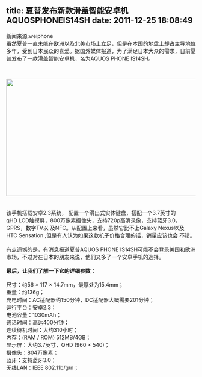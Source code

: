 title: 夏普发布新款滑盖智能安卓机AQUOSPHONEIS14SH
date: 2011-12-25 18:08:49
---

<p style="margin-top:0px;margin-bottom:1em;padding-top:0px;padding-right:0px;padding-bottom:0px;padding-left:0px;">
	新闻来源:weiphone<br style="margin-top:0px;margin-right:0px;margin-bottom:0px;margin-left:0px;padding-top:0px;padding-right:0px;padding-bottom:0px;padding-left:0px;" />
虽然夏普一直未能在欧洲以及北美市场上立足，但是在本国的地盘上却占主导地位多年，受到日本民众的喜爱。据国外媒体报道，为了满足日本大众的需求，日前夏普发布了一款滑盖智能安卓机，名为AQUOS&nbsp;PHONE&nbsp;IS14SH。
</p>
<p style="margin-top:0px;margin-bottom:1em;padding-top:0px;padding-right:0px;padding-bottom:0px;padding-left:0px;">
	<br />
</p>
<div style="margin-top:0px;margin-right:0px;margin-bottom:0px;margin-left:0px;padding-top:0px;padding-right:0px;padding-bottom:0px;padding-left:0px;text-align:center;">
	<a href="http://img.cnbeta.com/newsimg/111225/17013901752639084.jpg" style="margin-top:0px;margin-right:0px;margin-bottom:0px;margin-left:0px;padding-top:0px;padding-right:0px;padding-bottom:0px;padding-left:0px;color:#003366;text-decoration:none;"><img src="http://img.cnbeta.com/newsimg/111225/17013901752639084.jpg" style="margin-top:0px;margin-right:0px;margin-bottom:0px;margin-left:0px;padding-top:0px;padding-right:0px;padding-bottom:0px;padding-left:0px;border-style:initial;border-color:initial;width:538px;height:311px;" /></a>&nbsp;<br style="margin-top:0px;margin-right:0px;margin-bottom:0px;margin-left:0px;padding-top:0px;padding-right:0px;padding-bottom:0px;padding-left:0px;" />
</div>
<br style="margin-top:0px;margin-right:0px;margin-bottom:0px;margin-left:0px;padding-top:0px;padding-right:0px;padding-bottom:0px;padding-left:0px;" />
该手机搭载安卓2.3系统， 配置一个滑出式实体键盘，搭配一个3.7英寸的qHD&nbsp;LCD触摸屏，800万像素摄像头，支持720p高清录像，支持蓝牙3.0，GPRS，数字TV以 及NFC。从配置上来看，虽然它比不上Galaxy&nbsp;Nexus以及HTC&nbsp;Sensation&nbsp;,但是有人认为如果这款机子价格合理的话，销量应该也会 不错。<br style="margin-top:0px;margin-right:0px;margin-bottom:0px;margin-left:0px;padding-top:0px;padding-right:0px;padding-bottom:0px;padding-left:0px;" />
<br style="margin-top:0px;margin-right:0px;margin-bottom:0px;margin-left:0px;padding-top:0px;padding-right:0px;padding-bottom:0px;padding-left:0px;" />
有点遗憾的是，有消息报道夏普AQUOS&nbsp;PHONE&nbsp;IS14SH可能不会登录美国和欧洲市场，不过对在日本的朋友来说，他们又多了一个安卓手机的选择。<br style="margin-top:0px;margin-right:0px;margin-bottom:0px;margin-left:0px;padding-top:0px;padding-right:0px;padding-bottom:0px;padding-left:0px;" />
<br style="margin-top:0px;margin-right:0px;margin-bottom:0px;margin-left:0px;padding-top:0px;padding-right:0px;padding-bottom:0px;padding-left:0px;" />
<strong style="margin-top:0px;margin-right:0px;margin-bottom:0px;margin-left:0px;padding-top:0px;padding-right:0px;padding-bottom:0px;padding-left:0px;">最后，让我们了解一下它的详细参数：</strong><br style="margin-top:0px;margin-right:0px;margin-bottom:0px;margin-left:0px;padding-top:0px;padding-right:0px;padding-bottom:0px;padding-left:0px;" />
<br style="margin-top:0px;margin-right:0px;margin-bottom:0px;margin-left:0px;padding-top:0px;padding-right:0px;padding-bottom:0px;padding-left:0px;" />
尺寸：约56&nbsp;×&nbsp;117&nbsp;×&nbsp;14.7mm，最厚处为15.4mm；<br style="margin-top:0px;margin-right:0px;margin-bottom:0px;margin-left:0px;padding-top:0px;padding-right:0px;padding-bottom:0px;padding-left:0px;" />
重量：约136g；<br style="margin-top:0px;margin-right:0px;margin-bottom:0px;margin-left:0px;padding-top:0px;padding-right:0px;padding-bottom:0px;padding-left:0px;" />
充电时间：AC适配器约150分钟，DC适配器大概需要201分钟；<br style="margin-top:0px;margin-right:0px;margin-bottom:0px;margin-left:0px;padding-top:0px;padding-right:0px;padding-bottom:0px;padding-left:0px;" />
运行平台：安卓2.3；<br style="margin-top:0px;margin-right:0px;margin-bottom:0px;margin-left:0px;padding-top:0px;padding-right:0px;padding-bottom:0px;padding-left:0px;" />
电池容量：1030mAh；<br style="margin-top:0px;margin-right:0px;margin-bottom:0px;margin-left:0px;padding-top:0px;padding-right:0px;padding-bottom:0px;padding-left:0px;" />
通话时间：高达400分钟；<br style="margin-top:0px;margin-right:0px;margin-bottom:0px;margin-left:0px;padding-top:0px;padding-right:0px;padding-bottom:0px;padding-left:0px;" />
连续待机时间：大约310小时；<br style="margin-top:0px;margin-right:0px;margin-bottom:0px;margin-left:0px;padding-top:0px;padding-right:0px;padding-bottom:0px;padding-left:0px;" />
内存：(RAM&nbsp;/&nbsp;ROM)&nbsp;512MB/4GB；<br style="margin-top:0px;margin-right:0px;margin-bottom:0px;margin-left:0px;padding-top:0px;padding-right:0px;padding-bottom:0px;padding-left:0px;" />
显示屏：大约3.7英寸，QHD&nbsp;(960&nbsp;×&nbsp;540)；<br style="margin-top:0px;margin-right:0px;margin-bottom:0px;margin-left:0px;padding-top:0px;padding-right:0px;padding-bottom:0px;padding-left:0px;" />
摄像头：804万像素；<br style="margin-top:0px;margin-right:0px;margin-bottom:0px;margin-left:0px;padding-top:0px;padding-right:0px;padding-bottom:0px;padding-left:0px;" />
蓝牙：支持蓝牙3.0；<br style="margin-top:0px;margin-right:0px;margin-bottom:0px;margin-left:0px;padding-top:0px;padding-right:0px;padding-bottom:0px;padding-left:0px;" />
无线LAN：IEEE&nbsp;802.11b/g/n；